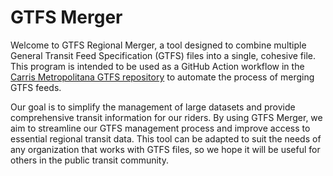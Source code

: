 # GTFS Merger

Welcome to GTFS Regional Merger, a tool designed to combine multiple General Transit Feed Specification (GTFS) files into a single, cohesive file. This program is intended to be used as a GitHub Action workflow in the [Carris Metropolitana GTFS repository](https://github.com/carrismetropolitana/gtfs) to automate the process of merging GTFS feeds.

Our goal is to simplify the management of large datasets and provide comprehensive transit information for our riders. By using GTFS Merger, we aim to streamline our GTFS management process and improve access to essential regional transit data. This tool can be adapted to suit the needs of any organization that works with GTFS files, so we hope it will be useful for others in the public transit community.
